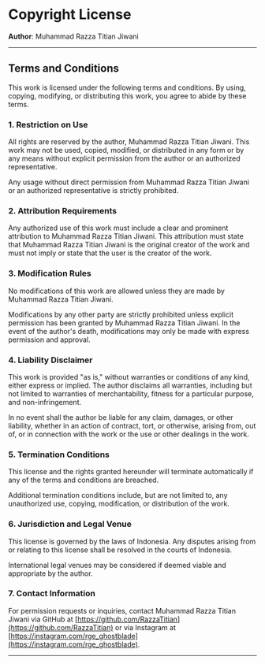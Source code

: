 # Copyright License

**Author**: Muhammad Razza Titian Jiwani

---

## Terms and Conditions

This work is licensed under the following terms and conditions. By using, copying, modifying, or distributing this work, you agree to abide by these terms.

### 1. Restriction on Use

All rights are reserved by the author, Muhammad Razza Titian Jiwani. This work may not be used, copied, modified, or distributed in any form or by any means without explicit permission from the author or an authorized representative.

Any usage without direct permission from Muhammad Razza Titian Jiwani or an authorized representative is strictly prohibited.

### 2. Attribution Requirements

Any authorized use of this work must include a clear and prominent attribution to Muhammad Razza Titian Jiwani. This attribution must state that Muhammad Razza Titian Jiwani is the original creator of the work and must not imply or state that the user is the creator of the work.

### 3. Modification Rules

No modifications of this work are allowed unless they are made by Muhammad Razza Titian Jiwani.

Modifications by any other party are strictly prohibited unless explicit permission has been granted by Muhammad Razza Titian Jiwani. In the event of the author's death, modifications may only be made with express permission and approval.

### 4. Liability Disclaimer

This work is provided "as is," without warranties or conditions of any kind, either express or implied. The author disclaims all warranties, including but not limited to warranties of merchantability, fitness for a particular purpose, and non-infringement.

In no event shall the author be liable for any claim, damages, or other liability, whether in an action of contract, tort, or otherwise, arising from, out of, or in connection with the work or the use or other dealings in the work.

### 5. Termination Conditions

This license and the rights granted hereunder will terminate automatically if any of the terms and conditions are breached.

Additional termination conditions include, but are not limited to, any unauthorized use, copying, modification, or distribution of the work.

### 6. Jurisdiction and Legal Venue

This license is governed by the laws of Indonesia. Any disputes arising from or relating to this license shall be resolved in the courts of Indonesia.

International legal venues may be considered if deemed viable and appropriate by the author.

### 7. Contact Information

For permission requests or inquiries, contact Muhammad Razza Titian Jiwani via GitHub at [https://github.com/RazzaTitian](https://github.com/RazzaTitian) or via Instagram at [https://instagram.com/rge_ghostblade](https://instagram.com/rge_ghostblade).

---
